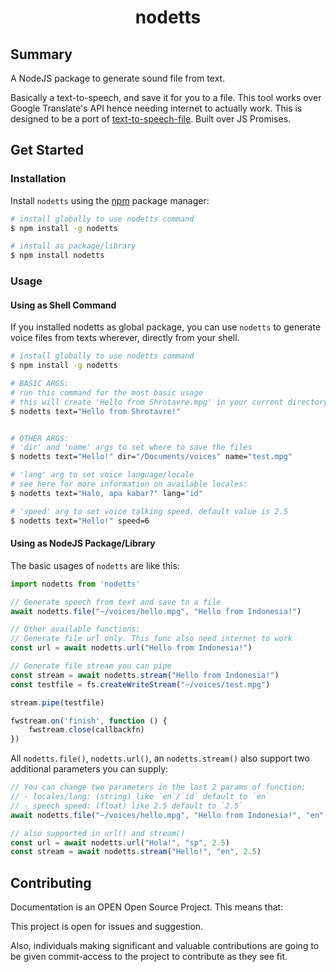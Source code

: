 <div class="info">
  <h1 class="name" align="center">nodetts</h1>
</div>


## Summary
A NodeJS package to generate sound file from text.

Basically a text-to-speech, and save it for you to a file. This tool works over Google Translate's API hence needing internet to actually work. This is designed to be a port of [text-to-speech-file](https://github.com/shrotavre/text-to-speech-file). Built over JS Promises.


## Get Started
### Installation

Install `nodetts` using the [npm](https://www.npmjs.com/) package manager:

```sh
# install globally to use nodetts command
$ npm install -g nodetts

# install as package/library
$ npm install nodetts
```

### Usage
#### Using as Shell Command

If you installed nodetts as global package, you can use `nodetts` to generate voice files from texts wherever, directly from your shell.

```bash
# install globally to use nodetts command
$ npm install -g nodetts

# BASIC ARGS:
# run this command for the most basic usage
# this will create 'Hello from Shrotavre.mpg' in your current directory
$ nodetts text="Hello from Shrotavre!"


# OTHER ARGS:
# 'dir' and 'name' args to set where to save the files
$ nodetts text="Hello!" dir="/Documents/voices" name="test.mpg" 

# 'lang' arg to set voice language/locale
# see here for more information on available locales:
$ nodetts text="Halo, apa kabar?" lang="id"

# 'speed' arg to set voice talking speed. default value is 2.5
$ nodetts text="Hello!" speed=6
```

#### Using as NodeJS Package/Library

The basic usages of `nodetts` are like this:

```js
import nodetts from 'nodetts'

// Generate speech from text and save to a file
await nodetts.file("~/voices/hello.mpg", "Hello from Indonesia!")

// Other available functions:
// Generate file url only. This func also need internet to work
const url = await nodetts.url("Hello from Indonesia!")

// Generate file stream you can pipe
const stream = await nodetts.stream("Hello from Indonesia!")
const testfile = fs.createWriteStream("~/voices/test.mpg")

stream.pipe(testfile)

fwstream.on('finish', function () {
    fwstream.close(callbackfn)
})
```

All `nodetts.file()`, `nodetts.url()`, an `nodetts.stream()` also support two additional parameters you can supply:


```js
// You can change two parameters in the last 2 params of function:
// - locales/lang: (string) like `en`/`id` default to `en`
// - speech speed: (float) like 2.5 default to `2.5`
await nodetts.file("~/voices/hello.mpg", "Hello from Indonesia!", "en", 2.5)

// also supported in url() and stream()
const url = await nodetts.url("Hola!", "sp", 2.5)
const stream = await nodetts.stream("Hello!", "en", 2.5)
```


## Contributing

Documentation is an OPEN Open Source Project. This means that:

This project is open for issues and suggestion.

Also, individuals making significant and valuable contributions are going to be given commit-access to the project to contribute as they see fit.
